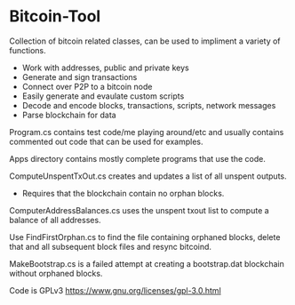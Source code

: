 Bitcoin-Tool
============

Collection of bitcoin related classes, can be used to impliment
a variety of functions.

* Work with addresses, public and private keys
* Generate and sign transactions
* Connect over P2P to a bitcoin node
* Easily generate and evaulate custom scripts
* Decode and encode blocks, transactions, scripts, network messages
* Parse blockchain for data

Program.cs contains test code/me playing around/etc and usually contains
commented out code that can be used for examples.

Apps directory contains mostly complete programs that use the code.

ComputeUnspentTxOut.cs creates and updates a list of all unspent outputs. 
- Requires that the blockchain contain no orphan blocks.

ComputerAddressBalances.cs uses the unspent txout list to compute a balance of all addresses.

Use FindFirstOrphan.cs to find the file containing orphaned blocks, delete that and all subsequent 
block files and resync bitcoind.

MakeBootstrap.cs is a failed attempt at creating a bootstrap.dat blockchain without orphaned blocks.

Code is GPLv3
https://www.gnu.org/licenses/gpl-3.0.html
